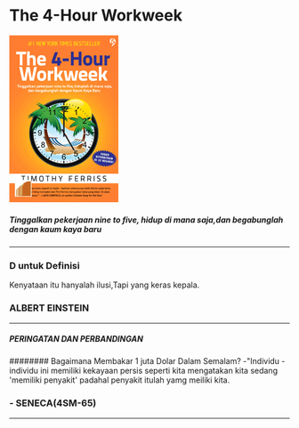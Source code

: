 # The 4-Hour Workweek


                       
![Flux Explained](https://raw.githubusercontent.com/xeyzo/in-60-seconds/master/the-4-hour-workweek.gif)
##### Tinggalkan pekerjaan nine to five, hidup di mana saja,dan begabunglah dengan kaum kaya baru

---
### D untuk Definisi
   Kenyataan itu hanyalah ilusi,Tapi yang keras kepala.   
###   ALBERT EINSTEIN 
---
##### PERINGATAN DAN PERBANDINGAN
######## Bagaimana Membakar 1 juta Dolar Dalam Semalam?
-"Individu - individu ini memiliki kekayaan persis seperti kita mengatakan kita sedang 'memiliki penyakit' padahal
penyakit itulah  yamg meiliki kita.
###            - SENECA(4SM-65)
---
#
